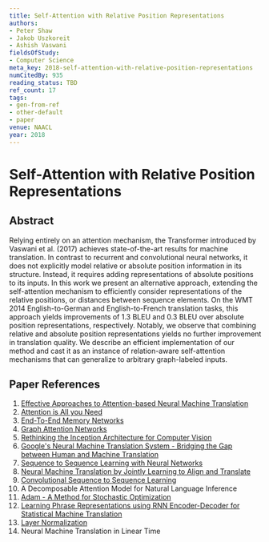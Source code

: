 ```yaml
---
title: Self-Attention with Relative Position Representations
authors:
- Peter Shaw
- Jakob Uszkoreit
- Ashish Vaswani
fieldsOfStudy:
- Computer Science
meta_key: 2018-self-attention-with-relative-position-representations
numCitedBy: 935
reading_status: TBD
ref_count: 17
tags:
- gen-from-ref
- other-default
- paper
venue: NAACL
year: 2018
---
```


# Self-Attention with Relative Position Representations

## Abstract

Relying entirely on an attention mechanism, the Transformer introduced by Vaswani et al. (2017) achieves state-of-the-art results for machine translation. In contrast to recurrent and convolutional neural networks, it does not explicitly model relative or absolute position information in its structure. Instead, it requires adding representations of absolute positions to its inputs. In this work we present an alternative approach, extending the self-attention mechanism to efficiently consider representations of the relative positions, or distances between sequence elements. On the WMT 2014 English-to-German and English-to-French translation tasks, this approach yields improvements of 1.3 BLEU and 0.3 BLEU over absolute position representations, respectively. Notably, we observe that combining relative and absolute position representations yields no further improvement in translation quality. We describe an efficient implementation of our method and cast it as an instance of relation-aware self-attention mechanisms that can generalize to arbitrary graph-labeled inputs.

## Paper References

1. [Effective Approaches to Attention-based Neural Machine Translation](2015-effective-approaches-to-attention-based-neural-machine-translation)
2. [Attention is All you Need](2017-attention-is-all-you-need)
3. [End-To-End Memory Networks](2015-end-to-end-memory-networks)
4. [Graph Attention Networks](2018-graph-attention-networks)
5. [Rethinking the Inception Architecture for Computer Vision](2016-rethinking-the-inception-architecture-for-computer-vision)
6. [Google's Neural Machine Translation System - Bridging the Gap between Human and Machine Translation](2016-google-s-neural-machine-translation-system-bridging-the-gap-between-human-and-machine-translation)
7. [Sequence to Sequence Learning with Neural Networks](2014-sequence-to-sequence-learning-with-neural-networks)
8. [Neural Machine Translation by Jointly Learning to Align and Translate](2015-neural-machine-translation-by-jointly-learning-to-align-and-translate)
9. [Convolutional Sequence to Sequence Learning](2017-convolutional-sequence-to-sequence-learning)
10. A Decomposable Attention Model for Natural Language Inference
11. [Adam - A Method for Stochastic Optimization](2015-adam-a-method-for-stochastic-optimization)
12. [Learning Phrase Representations using RNN Encoder-Decoder for Statistical Machine Translation](2014-learning-phrase-representations-using-rnn-encoder-decoder-for-statistical-machine-translation)
13. [Layer Normalization](2016-layer-normalization)
14. Neural Machine Translation in Linear Time
